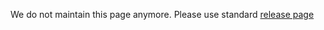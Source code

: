 We do not maintain this page anymore. Please use standard [release page](https://github.com/pavel-odintsov/fastnetmon/releases)
